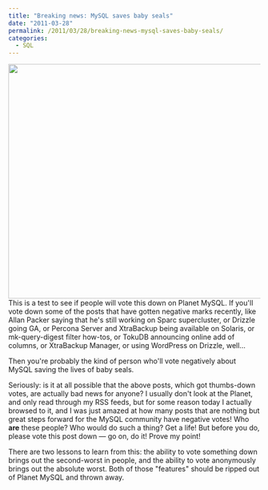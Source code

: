 ```yaml
---
title: "Breaking news: MySQL saves baby seals"
date: "2011-03-28"
permalink: /2011/03/28/breaking-news-mysql-saves-baby-seals/
categories:
  - SQL
---
```

<img src="http://www.xaprb.com/blog/wp-content/uploads/2011/03/baby-seal.jpg" alt="" title="baby-seal" width="600" height="468" /> 
This is a test to see if people will vote this down on Planet MySQL. If you'll vote down some of the posts that have gotten negative marks recently, like Allan Packer saying that he's still working on Sparc supercluster, or Drizzle going GA, or Percona Server and XtraBackup being available on Solaris, or mk-query-digest filter how-tos, or TokuDB announcing online add of columns, or XtraBackup Manager, or using WordPress on Drizzle, well&#8230;

Then you're probably the kind of person who'll vote negatively about MySQL saving the lives of baby seals.

Seriously: is it at all possible that the above posts, which got thumbs-down votes, are actually bad news for anyone? I usually don't look at the Planet, and only read through my RSS feeds, but for some reason today I actually browsed to it, and I was just amazed at how many posts that are nothing but great steps forward for the MySQL community have negative votes! Who **are** these people? Who would do such a thing? Get a life! But before you do, please vote this post down &#8212; go on, do it! Prove my point!

There are two lessons to learn from this: the ability to vote something down brings out the second-worst in people, and the ability to vote anonymously brings out the absolute worst. Both of those "features" should be ripped out of Planet MySQL and thrown away.
